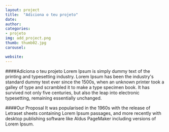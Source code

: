 ```yaml
---
layout: project
title:  "Adiciona o teu projeto"
date:   
author: 
categories:
- projeto
img: add_project.png
thumb: thumb02.jpg
carousel:

website: 
---
```

####Adiciona o teu projeto
Lorem Ipsum is simply dummy text of the printing and typesetting industry. Lorem Ipsum has been the industry's standard dummy text ever since the 1500s, when an unknown printer took a galley of type and scrambled it to make a type specimen book. It has survived not only five centuries, but also the leap into electronic typesetting, remaining essentially unchanged.

####Our Proposal
It was popularised in the 1960s with the release of Letraset sheets containing Lorem Ipsum passages, and more recently with desktop publishing software like Aldus PageMaker including versions of Lorem Ipsum.